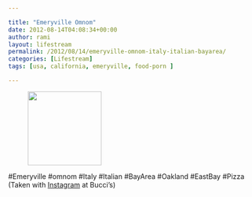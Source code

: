 ```yaml
---

title: "Emeryville Omnom"
date: 2012-08-14T04:08:34+00:00
author: rami
layout: lifestream 
permalink: /2012/08/14/emeryville-omnom-italy-italian-bayarea/
categories: [Lifestream]
tags: [usa, california, emeryville, food-porn ]

---
```


<div id='gallery-20' class='gallery galleryid-1979 gallery-columns-3 gallery-size-thumbnail'>
  <figure class='gallery-item'> 
  
  <div class='gallery-icon landscape'>
    <a href='http://139.59.20.41/2012/08/14/emeryville-omnom-italy-italian-bayarea/attachment/1980/'><img width="150" height="150" src="http://139.59.20.41/wp-content/uploads/2012/08/tumblr_m8q8uajeMG1qb4qlko1_1280-150x150.jpg" class="attachment-thumbnail size-thumbnail" alt="" srcset="http://139.59.20.41/wp-content/uploads/2012/08/tumblr_m8q8uajeMG1qb4qlko1_1280-150x150.jpg 150w, http://139.59.20.41/wp-content/uploads/2012/08/tumblr_m8q8uajeMG1qb4qlko1_1280-300x300.jpg 300w, http://139.59.20.41/wp-content/uploads/2012/08/tumblr_m8q8uajeMG1qb4qlko1_1280-100x100.jpg 100w, http://139.59.20.41/wp-content/uploads/2012/08/tumblr_m8q8uajeMG1qb4qlko1_1280.jpg 612w" sizes="100vw" /></a>
  </div></figure>
</div>

#Emeryville #omnom #Italy #Italian #BayArea #Oakland #EastBay #Pizza (Taken with [Instagram](http://instagram.com) at Bucci&#8217;s)
